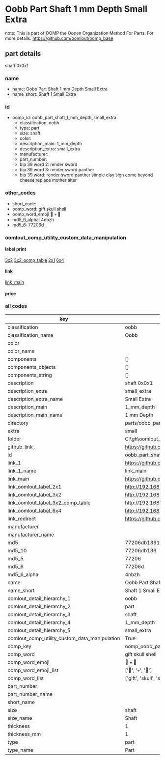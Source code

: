# Oobb Part Shaft 1 mm Depth Small Extra  

note: This is part of OOMP the Oopen Organization Method For Parts. For more details: https://github.com/oomlout/oomp_base

##  part details
  



shaft 0x0x1



### name
* name: Oobb Part Shaft 1 mm Depth Small Extra
* name_short: Shaft 1 Small Extra
### id
* oomp_id: oobb_part_shaft_1_mm_depth_small_extra
  * classification: oobb
  * type: part
  * size: shaft
  * color: 
  * description_main: 1_mm_depth
  * description_extra: small_extra
  * manufacturer: 
  * part_number: 
  * bip 39 word 2: render sword
  * bip 39 word 3: render sword panther
  * bip 39 word: render sword panther simple clay sign come beyond cheese replace mother alter

### other_codes
* short_code: 
* oomp_word: gift skull shell
* oomp_word_emoji :gift: :skull: :shell:
* md5_6_alpha: 4nbzh
* md5_6: 77206d






### oomlout_oomp_utility_custom_data_manipulation
#### label print
[3x2](http://192.168.1.245:1112/?label=oomp%204nbzh)
[3x2_oomp_table](http://192.168.1.108:1112/?label=oomp%204nbzh)
[2x1](http://192.168.1.242:1112/?label=oomp%204nbzh)
[6x4](http://192.168.1.55:1112/?label=oomp%204nbzh)    

#### link

[link_main](https://github.com/oomlout/oomlout_oobb_version_4_generated_parts/tree/main/navigation_oomp/oobb/part/shaft/1_mm_depth/small_extra/part)                              

#### price







### all codes 
| key | value |  
| --- | --- |  
| classification | oobb |  
| classification_name | Oobb |  
| color |  |  
| color_name |  |  
| components | [] |  
| components_objects | [] |  
| components_string | [] |  
| description | shaft 0x0x1 |  
| description_extra | small_extra |  
| description_extra_name | Small Extra |  
| description_main | 1_mm_depth |  
| description_main_name | 1 mm Depth |  
| directory | parts/oobb_part_shaft_1_mm_depth_small_extra |  
| extra | small |  
| folder | C:\gh\oomlout_oobb_version_4_generated_parts\parts\oobb_part_shaft_1_mm_depth_small_extra |  
| github_link | https://github.com/oomlout/oomlout_oomp_part_src/tree/main/parts/oobb_part_shaft_1_mm_depth_small_extra |  
| id | oobb_part_shaft_1_mm_depth_small_extra |  
| link_1 | https://github.com/oomlout/oomlout_oobb_version_4_generated_parts/tree/main/navigation_oomp/oobb/part/shaft/1_mm_depth/small_extra/part |  
| link_1_name | link_main |  
| link_main | https://github.com/oomlout/oomlout_oobb_version_4_generated_parts/tree/main/navigation_oomp/oobb/part/shaft/1_mm_depth/small_extra/part |  
| link_oomlout_label_2x1 | http://192.168.1.242:1112/?label=oomp%204nbzh |  
| link_oomlout_label_3x2 | http://192.168.1.245:1112/?label=oomp%204nbzh |  
| link_oomlout_label_3x2_oomp_table | http://192.168.1.108:1112/?label=oomp%204nbzh |  
| link_oomlout_label_6x4 | http://192.168.1.55:1112/?label=oomp%204nbzh |  
| link_redirect | https://github.com/oomlout/oomlout_oobb_version_4_generated_parts/tree/main/parts/oobb_shaft_01_ex_small |  
| manufacturer |  |  
| manufacturer_name |  |  
| md5 | 77206db13915c5c321151c913fb715b0 |  
| md5_10 | 77206db139 |  
| md5_5 | 77206 |  
| md5_6 | 77206d |  
| md5_6_alpha | 4nbzh |  
| name | Oobb Part Shaft 1 mm Depth Small Extra |  
| name_short | Shaft 1 Small Extra |  
| oomlout_detail_hierarchy_1 | oobb |  
| oomlout_detail_hierarchy_2 | part |  
| oomlout_detail_hierarchy_3 | shaft |  
| oomlout_detail_hierarchy_4 | 1_mm_depth |  
| oomlout_detail_hierarchy_5 | small_extra |  
| oomlout_oomp_utility_custom_data_manipulation | True |  
| oomp_key | oomp_oobb_part_shaft_1_mm_depth_small_extra |  
| oomp_word | gift skull shell |  
| oomp_word_emoji | :gift: :skull: :shell: |  
| oomp_word_emoji_list | [':gift:', ':skull:', ':shell:'] |  
| oomp_word_list | ['gift', 'skull', 'shell'] |  
| part_number |  |  
| part_number_name |  |  
| short_name |  |  
| size | shaft |  
| size_name | Shaft |  
| thickness | 1 |  
| thickness_mm | 1 |  
| type | part |  
| type_name | Part |  
